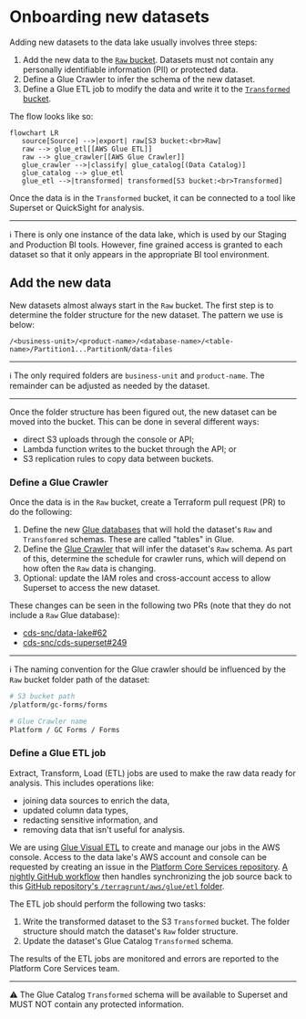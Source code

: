 # Onboarding new datasets

Adding new datasets to the data lake usually involves three steps:

1. Add the new data to the [`Raw` bucket](https://github.com/cds-snc/data-lake/blob/main/terragrunt/aws/buckets/raw.tf).  Datasets must not contain any personally identifiable information (PII) or protected data.
2. Define a Glue Crawler to infer the schema of the new dataset.
3. Define a Glue ETL job to modify the data and write it to the [`Transformed` bucket](https://github.com/cds-snc/data-lake/blob/main/terragrunt/aws/buckets/transformed.tf).

The flow looks like so:

```mermaid
flowchart LR
   source[Source] -->|export| raw[S3 bucket:<br>Raw]
   raw --> glue_etl[[AWS Glue ETL]]
   raw --> glue_crawler[[AWS Glue Crawler]]
   glue_crawler -->|classify| glue_catalog[(Data Catalog)]
   glue_catalog --> glue_etl
   glue_etl -->|transformed| transformed[S3 bucket:<br>Transformed]
```

Once the data is in the `Transformed` bucket, it can be connected to a tool like Superset or QuickSight for analysis.

---

:information_source: There is only one instance of the data lake, which is used by our Staging and Production BI tools.  However, fine grained access is granted to each dataset so that it only appears in the appropriate BI tool environment.

## Add the new data

New datasets almost always start in the `Raw` bucket.  The first step is to determine the folder structure for the new dataset.  The pattern we use is below:

```
/<business-unit>/<product-name>/<database-name>/<table-name>/Partition1...PartitionN/data-files
```

---

:information_source: The only required folders are `business-unit` and `product-name`.  The remainder can be adjusted as needed by the dataset.

---

Once the folder structure has been figured out, the new dataset can be moved into the bucket.  This can be done in several different ways:

- direct S3 uploads through the console or API;
- Lambda function writes to the bucket through the API; or
- S3 replication rules to copy data between buckets.

### Define a Glue Crawler

Once the data is in the `Raw` bucket, create a Terraform pull request (PR) to do the following:

1. Define the new [Glue databases](https://github.com/cds-snc/data-lake/blob/main/terragrunt/aws/glue/databases.tf) that will hold the dataset's `Raw` and `Transfomred` schemas.  These are called "tables" in Glue.
1. Define the [Glue Crawler](https://github.com/cds-snc/data-lake/blob/main/terragrunt/aws/glue/crawlers.tf) that will infer the dataset's `Raw` schema.  As part of this, determine the schedule for crawler runs, which will depend on how often the `Raw` data is changing.
1. Optional: update the IAM roles and cross-account access to allow Superset to access the new dataset.

These changes can be seen in the following two PRs (note that they do not include a `Raw` Glue database):

- [cds-snc/data-lake#62](https://github.com/cds-snc/data-lake/pull/62)
- [cds-snc/cds-superset#249](https://github.com/cds-snc/cds-superset/pull/249)

---

:information_source: The naming convention for the Glue crawler should be influenced by the `Raw` bucket folder path of the dataset:
```sh
# S3 bucket path
/platform/gc-forms/forms

# Glue Crawler name
Platform / GC Forms / Forms
```

### Define a Glue ETL job

Extract, Transform, Load (ETL) jobs are used to make the raw data ready for analysis.  This includes operations like:

- joining data sources to enrich the data,
- updated column data types,
- redacting sensitive information, and
- removing data that isn't useful for analysis.

We are using [Glue Visual ETL](https://docs.aws.amazon.com/glue/latest/dg/author-job-glue.html) to create and manage our jobs in the AWS console.  Access to the data lake's AWS account and console can be requested by creating an issue in the [Platform Core Services repository](https://github.com/cds-snc/platform-core-services/issues/new/choose).  [A nightly GitHub workflow](https://github.com/cds-snc/data-lake/blob/main/.github/workflows/glue_job_sync.yml) then handles synchronizing the job source back to this [GitHub repository's `/terragrunt/aws/glue/etl` folder](https://github.com/cds-snc/data-lake/tree/main/terragrunt/aws/glue/etl).

The ETL job should perform the following two tasks:

1. Write the transformed dataset to the S3 `Transformed` bucket.  The folder structure should match the dataset's `Raw` folder structure.
2. Update the dataset's Glue Catalog `Transformed` schema.

The results of the ETL jobs are monitored and errors are reported to the Platform Core Services team.

---

:warning: The Glue Catalog `Transformed` schema will be available to Superset and MUST NOT contain any protected information.
